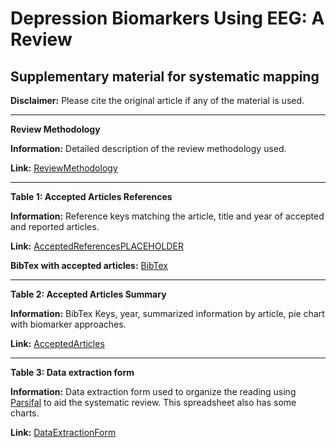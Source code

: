 # Depression Biomarkers Using EEG: A Review

## Supplementary material for systematic mapping

**Disclaimer:** Please cite the original article if any of the material is used.

____
**Review Methodology**

**Information:** Detailed description of the review methodology used.

**Link:** [ReviewMethodology](https://drive.google.com/open?id=1nHytZoQxPVfGIN6QVUFnODAg8SJUY0eX)
____

**Table 1: Accepted Articles References**

**Information:** Reference keys matching the article, title and year of accepted and reported articles.

**Link:** [AcceptedReferencesPLACEHOLDER](https://drive.google.com/open?id=1Bf4uUGv7IJJemhdvClgkMOx_o_QP8rZc)

**BibTex with accepted articles:**
[BibTex](https://docs.google.com/document/d/10IfhmItm-2rXunVZJKfR8RjsPVlZh-52Xlwx6MjF_g4/edit?usp=sharing)
_____

**Table 2: Accepted Articles Summary**

**Information:** BibTex Keys, year, summarized information by article, pie chart with biomarker approaches.

**Link:** [AcceptedArticles](https://docs.google.com/spreadsheets/d/1JoYnO3VtUGxXdUft1GoSBP3L6IO-jRsrW6ykk7khi1E/edit?usp=sharing)

_____

**Table 3: Data extraction form**

**Information:** Data extraction form used to organize the reading using [Parsifal](https://parsif.al/) to aid the systematic review. This spreadsheet also has some charts.

**Link:** [DataExtractionForm](https://docs.google.com/spreadsheets/d/1hUxpNRaoT0e368EEm3qsoqy3Ki9MbLoYp-87sYY13pg/edit?usp=sharing)
